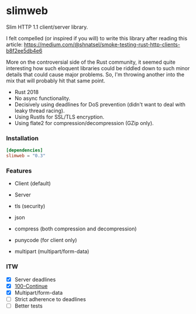 # slimweb

Slim HTTP 1.1 client/server library.

I felt compelled (or inspired if you will) to write this library after reading this article:
https://medium.com/@shnatsel/smoke-testing-rust-http-clients-b8f2ee5db4e6

More on the controversial side of the Rust community, it seemed quite interesting how such eloquent libraries could be riddled down to such minor details that could cause major problems.
So, I'm throwing another into the mix that will probably hit that same point.

* Rust 2018
* No async functionality.
* Decisively using deadlines for DoS prevention (didn't want to deal with leaky thread racing).
* Using Rustls for SSL/TLS encryption.
* Using flate2 for compression/decompression (GZip only).

### Installation
```toml
[dependencies]
slimweb = "0.3"
```

### Features
- Client (default)
- Server

- tls (security)
- json
- compress (both compression and decompression)
- punycode (for client only)
- multipart (multipart/form-data)

### ITW
- [X] Server deadlines
- [X] [100-Continue](https://developer.mozilla.org/en-US/docs/Web/HTTP/Status/100)
- [X] Multipart/form-data
- [ ] Strict adherence to deadlines
- [ ] Better tests
